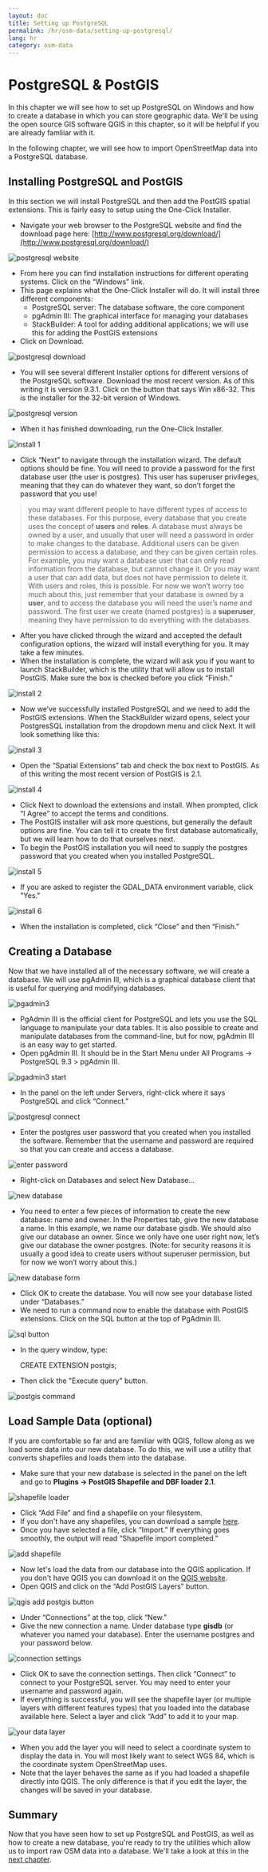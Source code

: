 ```yaml
---
layout: doc
title: Setting up PostgreSQL
permalink: /hr/osm-data/setting-up-postgresql/
lang: hr
category: osm-data
---
```


PostgreSQL & PostGIS
====================
In this chapter we will see how to set up PostgreSQL on Windows and how to
create a database in which you can store geographic data. We'll be using the
open source GIS software QGIS in this chapter, so it will be helpful if
you are already famliiar with it.

In the following chapter, we will see how to import OpenStreetMap data into
a PostgreSQL database.

Installing PostgreSQL and PostGIS
----------------------------------
In this section we will install PostgreSQL and then add the PostGIS spatial
extensions.  This is fairly easy to setup using the One-Click Installer.

-	Navigate your web browser to the PostgreSQL website and find the download page here:
	[http://www.postgresql.org/download/](http://www.postgresql.org/download/)

![postgresql website][]

-	From here you can find installation instructions for different operating systems.  Click
	on the “Windows” link.
-	This page explains what the One-Click Installer will do.  It will install three different components:
	-	PostgreSQL server:  The database software, the core component
	-	pgAdmin III: The graphical interface for managing your databases
	-	StackBuilder: A tool for adding additional applications; we will use this for adding the PostGIS extensions
-	Click on Download.

![postgresql download][]

-	You will see several different Installer options for different versions of the PostgreSQL software.
	Download the most recent version. As of this writing it is version 9.3.1. Click on the button that
	says Win x86-32.  This is the installer for the 32-bit version of Windows.

![postgresql version][]

-	When it has finished downloading, run the One-Click Installer.

![install 1][]

-	Click “Next” to navigate through the installation wizard.  The default options should be fine.
	You will need to provide a password for the first database user (the user is postgres).  This
	user has superuser privileges, meaning that they can do whatever they want, so don’t forget
	the password that you use!

>	you may want different people to have different types of access to these databases.  For this
>	purpose, every database that you create uses the concept of **users** and **roles**.  A database must
>	always be owned by a user, and usually that user will need a password in order to make changes
>	to the database.  Additional users can be given permission to access a database, and they can
>	be given certain roles.  For example, you may want a database user that can only read information
>	from the database, but cannot change it.  Or you may want a user that can add data, but does not
>	have permission to delete it.  With users and roles, this is possible.  For now we won’t worry too
>	much about this, just remember that your database is owned by a **user**, and to access the database
>	you will need the user’s name and password.  The first user we create (named postgres) is a **superuser**,
>	meaning they have permission to do everything with the databases.

-	After you have clicked through the wizard and accepted the default configuration options, the
	wizard will install everything for you.  It may take a few minutes.
-	When the installation is complete, the wizard will ask you if you want to launch StackBuilder,
	which is the utility that will allow us to install PostGIS.  Make sure the box is checked
	before you click “Finish.”

![install 2][]

-	Now we’ve successfully installed PostgreSQL and we need to add the PostGIS extensions.  When
	the StackBuilder wizard opens, select your PostgresSQL installation from the dropdown menu
	and click Next.  It will look something like this:

![install 3][]

-	Open the “Spatial Extensions” tab and check the box next to PostGIS. As of this writing the most
	recent version of PostGIS is 2.1.

![install 4][]

-	Click Next to download the extensions and install.  When prompted, click “I Agree” to accept
	the terms and conditions.
-	The PostGIS installer will ask more questions, but generally the default options are fine. 
	You can tell it to create the first database automatically, but we will learn how to do that
	ourselves next.
-	To begin the PostGIS installation you will need to supply the postgres password that you
	created when you installed PostgreSQL.

![install 5][]

-	If you are asked to register the GDAL_DATA environment variable, click "Yes."

![install 6][]

-	When the installation is completed, click “Close” and then “Finish.”

Creating a Database
--------------------
Now that we have installed all of the necessary software, we will create a database. We will
use pgAdmin III, which is a graphical database client that is useful for querying and modifying
databases.

![pgadmin3][]

-	PgAdmin III is the official client for PostgreSQL and lets you use the SQL language to manipulate
	your data tables.  It is also possible to create and manipulate databases from the command-line,
	but for now, pgAdmin III is an easy way to get started.
-	Open pgAdmin III.  It should be in the Start Menu under All Programs -> PostgreSQL 9.3 > pgAdmin III.

![pgadmin3 start][]

-	In the panel on the left under Servers, right-click where it says PostgreSQL and click “Connect.”

![postgresql connect][]

-	Enter the postgres user password that you created when you installed the software. Remember that
	the username and password are required so that you can create and access a database.

![enter password][]

-	Right-click on Databases and select New Database...

![new database][]

-	You need to enter a few pieces of information to create the new database: name and owner.  In the
	Properties tab, give the new database a name.  In this example, we name our database gisdb.  We
	should also give our database an owner.  Since we only have one user right now, let’s give our
	database the owner postgres.  (Note: for security reasons it is usually a good idea to create users
	without superuser permission, but for now we won’t worry about this.)

![new database form][]

<!--
-	Under the Definition tab, keep the defaults, but next to Template select template_postgis.  This
	will create our database with the proper spatial columns.
-->

-	Click OK to create the database.  You will now see your database listed under “Databases.”
-	We need to run a command now to enable the database with PostGIS extensions. Click on the SQL
	button at the top of PgAdmin III.

![sql button][]

-	In the query window, type:

	CREATE EXTENSION postgis;

-	Then click the "Execute query" button.

![postgis command][]

Load Sample Data (optional)
---------------------------
If you are comfortable so far and are familiar with QGIS, follow along as we load some
data into our new database. To do this, we will use a utility that converts shapefiles
and loads them into the database.

-	Make sure that your new database is selected in the panel on the left and go to **Plugins
	-> PostGIS Shapefile and DBF loader 2.1**.

![shapefile loader][]

-	Click “Add File” and find a shapefile on your filesystem.
-	If you don't have any shapefiles, you can download a sample [here](/files/buildings_sample.zip).
-	Once you have selected a file, click “Import.”  If everything goes smoothly, the output will
	read “Shapefile import completed.”

![add shapefile][]

-	Now let's load the data from our database into the QGIS application. If you don't have QGIS
	you can download it on the [QGIS website](http://www.qgis.org/en/site/forusers/download.html).
-	Open QGIS and click on the “Add PostGIS Layers” button.

![qgis add postgis button][]

-	Under “Connections” at the top, click “New.”
-	Give the new connection a name.  Under database type **gisdb** (or whatever you named your database).
	Enter the username postgres and your password below.

![connection settings][]

-	Click OK to save the connection settings.  Then click “Connect” to connect to your PostgreSQL
	server.  You may need to enter your username and password again.
-	If everything is successful, you will see the shapefile layer  (or multiple layers with different
	features types) that you loaded into the database
	available here.  Select a layer and click “Add” to add it to your map.

![your data layer][]

-	When you add the layer you will need to select a coordinate system to display the data in.  You
	will most likely want to select WGS 84, which is the coordinate system OpenStreetMap uses.
-	Note that the layer behaves the same as if you had loaded a shapefile directly into QGIS.  The
	only difference is that if you edit the layer, the changes will be saved in your database.

Summary
-------
Now that you have seen how to set up PostgreSQL and PostGIS, as well as how to create a new
database, you're ready to try the utilities which allow us to import raw OSM data into a
database. We'll take a look at this in the [next chapter](/en/osm-data/osm2pgsql).



[postgresql website]: /images/osm-data/postgresql-website.png
[postgresql download]: /images/osm-data/postgresql-download.png
[postgresql version]: /images/osm-data/postgresql-version.png
[install 1]: /images/osm-data/postgresql-install-1.png
[install 2]: /images/osm-data/postgresql-install-2.png
[install 3]: /images/osm-data/postgresql-install-3.png
[install 4]: /images/osm-data/postgresql-install-4.png
[install 5]: /images/osm-data/postgresql-install-5.png
[install 6]: /images/osm-data/postgresql-install-6.png
[pgadmin3]: /images/osm-data/pgadmin3.png
[pgadmin3 start]: /images/osm-data/pgadmin3-start.png
[postgresql connect]: /images/osm-data/postgresql-connect.png
[enter password]: /images/osm-data/enter-password.png
[new database]: /images/osm-data/new-database.png
[new database form]: /images/osm-data/new-database-form.png
[sql button]: /images/osm-data/sql-button.png
[postgis command]: /images/osm-data/postgis-command.png
[shapefile loader]: /images/osm-data/shapefile-loader.png
[add shapefile]: /images/osm-data/add-shapefile.png
[qgis add postgis button]: /images/osm-data/add-postgis-button.png
[connection settings]: /images/osm-data/connection-settings.png
[your data layer]: /images/osm-data/your-data-layer.png








